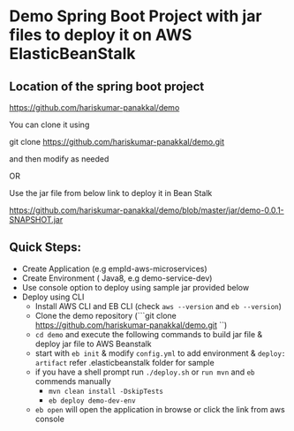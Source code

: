 # Demo Spring Boot Project with jar files to deploy it on AWS ElasticBeanStalk

## Location of the spring boot project 
https://github.com/hariskumar-panakkal/demo

You can clone it using 

git clone https://github.com/hariskumar-panakkal/demo.git

and then modify as needed
 
OR

Use the jar file from below link to deploy it in Bean Stalk

https://github.com/hariskumar-panakkal/demo/blob/master/jar/demo-0.0.1-SNAPSHOT.jar
 
## Quick Steps:
- Create Application  (e.g empId-aws-microservices)
- Create Environment ( Java8,  e.g demo-service-dev)
- Use console option to deploy using sample jar  provided below
- Deploy using  CLI 
  - Install AWS CLI  and EB CLI  (check ```aws --version``` and ```eb --version```)
  - Clone the demo repository  (```git clone https://github.com/hariskumar-panakkal/demo.git ``)
  - ```cd demo```  and execute the following commands to build jar file & deploy jar file to AWS Beanstalk
  - start with ```eb init``` & modify  ```config.yml``` to add environment  & ```deploy: artifact```  refer  .elasticbeanstalk folder for sample
  - if you have a shell prompt run  ```./deploy.sh``` or  ```run mvn``` and ```eb``` commends manually
     - ```mvn clean install -DskipTests```
     - ```eb deploy demo-dev-env```
  - ```eb open``` will open the application in browse or click the link from aws console
